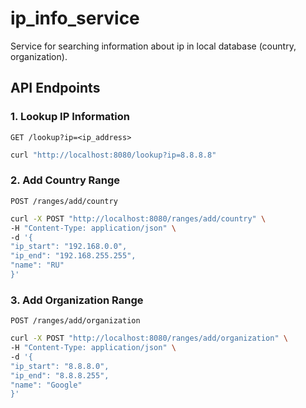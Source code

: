 # ip_info_service

Service for searching information about ip in local database (country, organization).

## API Endpoints

### 1. Lookup IP Information

```
GET /lookup?ip=<ip_address>
```

```bash
curl "http://localhost:8080/lookup?ip=8.8.8.8"
```

### 2. Add Country Range

```
POST /ranges/add/country
```

```bash
curl -X POST "http://localhost:8080/ranges/add/country" \
-H "Content-Type: application/json" \
-d '{
"ip_start": "192.168.0.0",
"ip_end": "192.168.255.255",
"name": "RU"
}'
```

### 3. Add Organization Range

```
POST /ranges/add/organization
```

```bash
curl -X POST "http://localhost:8080/ranges/add/organization" \
-H "Content-Type: application/json" \
-d '{
"ip_start": "8.8.8.0",
"ip_end": "8.8.8.255",
"name": "Google"
}'
```